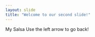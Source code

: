 ```yaml
---
layout: slide
title: "Welcome to our second slide!"
---
```

My Salsa
Use the left arrow to go back!
